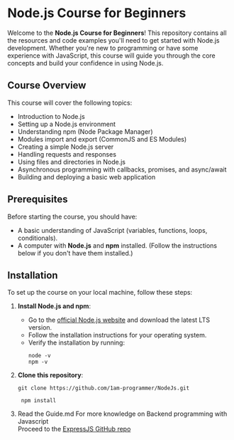 # Node.js Course for Beginners

Welcome to the **Node.js Course for Beginners**! This repository contains all the resources and code examples you'll need to get started with Node.js development.
Whether you're new to programming or have some experience with JavaScript, this course will guide you through the core concepts and build your confidence in using Node.js.

## Course Overview

This course will cover the following topics:

- Introduction to Node.js
- Setting up a Node.js environment
- Understanding npm (Node Package Manager)
- Modules import and export (CommonJS and ES Modules)
- Creating a simple Node.js server
- Handling requests and responses
- Using files and directories in Node.js
- Asynchronous programming with callbacks, promises, and async/await
- Building and deploying a basic web application

## Prerequisites

Before starting the course, you should have:

- A basic understanding of JavaScript (variables, functions, loops, conditionals).
- A computer with **Node.js** and **npm** installed. (Follow the instructions below if you don't have them installed.)

## Installation

To set up the course on your local machine, follow these steps:

1. **Install Node.js and npm**:

   - Go to the [official Node.js website](https://nodejs.org/en/) and download the latest LTS version.
   - Follow the installation instructions for your operating system.
   - Verify the installation by running:
     ```
     node -v
     npm -v
     ```

2. **Clone this repository**:

   ```
   git clone https://github.com/1am-programmer/NodeJs.git
   ```

   ```
    npm install
   ```

3. Read the Guide.md
   For more knowledge on Backend programming with Javascript  
   Proceed to the [ExpressJS GitHub repo](https://github.com/1am-programmer/ExpressJS)
